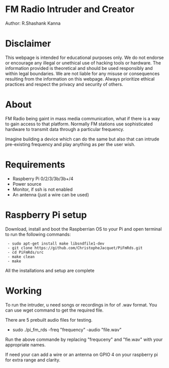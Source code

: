 # FM Radio Intruder and Creator
Author: R.Shashank Kanna
# Disclaimer
This webpage is intended for educational purposes only. We do not endorse or encourage any illegal or unethical use of hacking tools or hardware. The information provided is theoretical and should be used responsibly and within legal boundaries. We are not liable for any misuse or consequences resulting from the information on this webpage. Always prioritize ethical practices and respect the privacy and security of others.

# About
FM Radio being gaint in mass media communication, what if there is a way to gain access to that platform. Normally FM stations use sophisticated hardware to transmit data through a particular frequency.

Imagine building a device which can do the same but also that can intrude pre-existing frequency and play anything as per the user wish.

# Requirements
 - Raspberry Pi 0/2/3/3b/3b+/4
 - Power source
 - Monitor, if ssh is not enabled
 - An antenna (just a wire can be used)
# Raspberry Pi setup
Download, install and boot the Raspberrian OS to your Pi and open terminal to run the following commands:
```
 - sudo apt-get install make libsndfile1-dev
 - git clone https://github.com/ChristopheJacquet/PiFmRds.git
 - cd PiFmRds/src
 - make clean
 - make
```

All the installations and setup are complete
# Working
To run the intruder, u need songs or recordings in for of .wav format. You can use wget command to get the required file.

There are 5 prebuilt audio files for testing.

 - sudo ./pi_fm_rds -freq "frequency" -audio "file.wav"

Run the above commande by replacing "frequceny" and "fie.wav" with your appropriate names.

If need your can add a wire or an antenna on GPIO 4 on your raspberry pi for extra range and clarity.

